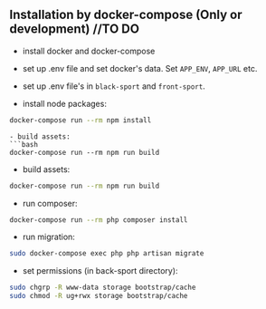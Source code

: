 ## Installation by docker-compose (Only or development) //TO DO
- install docker and docker-compose
- set up .env file and set docker's data. Set ```APP_ENV```, ```APP_URL``` etc.
- set up .env file's in ```black-sport``` and ```front-sport```.

- install node packages:
```bash
docker-compose run --rm npm install
```
```
- build assets:
```bash
docker-compose run --rm npm run build
```
- build assets:
```bash
docker-compose run --rm npm run build
```
- run composer: 
```bash
docker-compose run --rm php composer install
```
- run migration:
```bash
sudo docker-compose exec php php artisan migrate
```
- set permissions (in back-sport directory):
```bash
sudo chgrp -R www-data storage bootstrap/cache
sudo chmod -R ug+rwx storage bootstrap/cache
```
